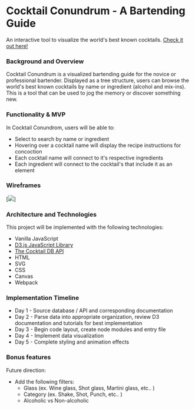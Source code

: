 # Cocktail Conundrum - A Bartending Guide
An interactive tool to visualize the world's best known cocktails.  [Check it out here!](#)
### Background and Overview
Cocktail Conundrum is a visualized bartending guide for the novice or professional bartender.  Displayed as a tree structure, users can browse the world's best known cocktails by name or ingredient (alcohol and mix-ins).  This is a tool that can be used to jog the memory or discover something new.
### Functionality & MVP
In Cocktail Conundrom, users will be able to:
* Select to search by name or ingredient
* Hovering over a cocktail name will display the recipe instructions for concoction
* Each cocktail name will connect to it's respective ingredients
* Each ingredient will connect to the cocktail's that include it as an element
### Wireframes
[![](https://wireframe.cc/EJut7r)]
### Architecture and Technologies
This project will be implemented with the following technologies:
* Vanilla JavaScript
* [D3.js JavaScript Library](https://d3js.org)
* [The Cocktail DB API](https://www.thecocktaildb.com)
* HTML
* SVG
* CSS
* Canvas
* Webpack
### Implementation Timeline
* Day 1 - Source database / API and corresponding documentation
* Day 2 - Parse data into appropriate organization, review D3 documentation and tutorials for best implementation
* Day 3 - Begin code layout, create node modules and entry file
* Day 4 - Implement data visualization
* Day 5 - Complete styling and animation effects
### Bonus features
Future direction:
* Add the following filters:
    * Glass (ex. Wine glass, Shot glass, Martini glass, etc.. )
    * Category (ex. Shake, Shot, Punch, etc.. )
    * Alcoholic vs Non-alcoholic
